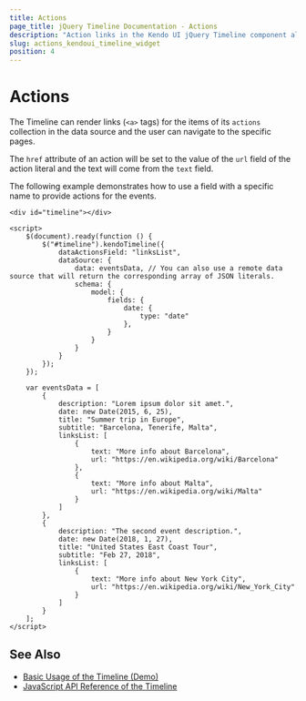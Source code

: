 ```yaml
---
title: Actions
page_title: jQuery Timeline Documentation - Actions
description: "Action links in the Kendo UI jQuery Timeline component allow you to provide extra details to the users."
slug: actions_kendoui_timeline_widget
position: 4
---
```


# Actions

The Timeline can render links (`<a>` tags) for the items of its `actions` collection in the data source and the user can navigate to the specific pages.

The `href` attribute of an action will be set to the value of the `url` field of the action literal and the text will come from the `text` field.

The following example demonstrates how to use a field with a specific name to provide actions for the events.

```dojo
<div id="timeline"></div>

<script>
    $(document).ready(function () {
        $("#timeline").kendoTimeline({
            dataActionsField: "linksList",
            dataSource: {
                data: eventsData, // You can also use a remote data source that will return the corresponding array of JSON literals.
                schema: {
                    model: {
                        fields: {
                            date: {
                                type: "date"
                            },
                        }
                    }
                }
            }
        });
    });

    var eventsData = [
        {
            description: "Lorem ipsum dolor sit amet.",
            date: new Date(2015, 6, 25),
            title: "Summer trip in Europe",
            subtitle: "Barcelona, Tenerife, Malta",
            linksList: [
                {
                    text: "More info about Barcelona",
                    url: "https://en.wikipedia.org/wiki/Barcelona"
                },
                {
                    text: "More info about Malta",
                    url: "https://en.wikipedia.org/wiki/Malta"
                }
            ]
        },
        {
            description: "The second event description.",
            date: new Date(2018, 1, 27),
            title: "United States East Coast Tour",
            subtitle: "Feb 27, 2018",
            linksList: [
                {
                    text: "More info about New York City",
                    url: "https://en.wikipedia.org/wiki/New_York_City"
                }
            ]
        }
    ];
</script>
```

## See Also

* [Basic Usage of the Timeline (Demo)](https://demos.telerik.com/kendo-ui/timeline/index)
* [JavaScript API Reference of the Timeline](/api/javascript/ui/timeline)
